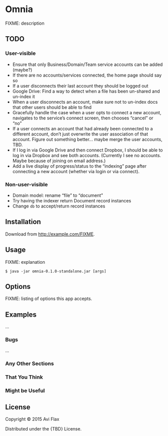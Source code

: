 # Omnia

FIXME: description


## TODO

### User-visible

* Ensure that only Business/Domain/Team service accounts can be added (maybe?)
* If there are no accounts/services connected, the home page should say so
* If a user disconnects their last account they should be logged out
* Google Drive: Find a way to detect when a file has been un-shared and un-index it
* When a user disconnects an account, make sure not to un-index docs that other users should be
  able to find
* Gracefully handle the case when a user opts to connect a new account, navigates to the service’s
  connect screen, then chooses “cancel” or “no”
* If a user connects an account that had already been connected to a different account, don’t just
  overwrite the user association of that account. Figure out something better... maybe merge the
  user accounts, TBD.
* If I log in via Google Drive and then connect Dropbox, I should be able to log in via Dropbox and
  see both accounts. (Currently I see no accounts. Maybe because of joining on email address.)
* Add a live display of progress/status to the “indexing” page after connecting a new account
  (whether via login or via connect).

### Non-user-visible

* Domain model: rename “file” to “document”
* Try having the indexer return Document record instances
* Change `db` to accept/return record instances


## Installation

Download from http://example.com/FIXME.

## Usage

FIXME: explanation

    $ java -jar omnia-0.1.0-standalone.jar [args]

## Options

FIXME: listing of options this app accepts.

## Examples

...

### Bugs

...

### Any Other Sections
### That You Think
### Might be Useful

## License

Copyright © 2015 Avi Flax

Distributed under the {TBD} License.
